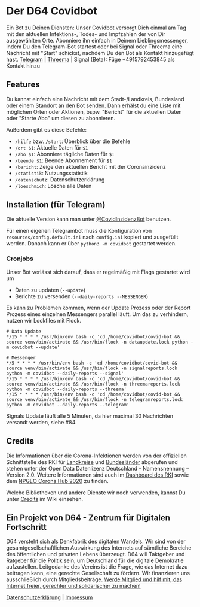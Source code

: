 # Der D64 Covidbot
Ein Bot zu Deinen Diensten: Unser Covidbot versorgt Dich einmal am Tag mit den aktuellen Infektions-, Todes- und Impfzahlen der von Dir ausgewählten Orte.
Abonniere ihn einfach in Deinem Lieblingsmessenger, indem Du den Telegram-Bot startest oder bei Signal oder Threema eine Nachricht mit "Start" schickst, nachdem Du den Bot als Kontakt hinzugefügt hast.
[Telegram](https://t.me/CovidInzidenzBot) | [Threema](https://threema.id/*COVINFO?text=Start) | Signal (Beta): Füge +4915792453845 als Kontakt hinzu

## Features
Du kannst einfach eine Nachricht mit dem Stadt-/Landkreis, Bundesland oder einem Standort an den Bot senden.
Dann erhälst du eine Liste mit möglichen Orten oder Aktionen, bspw. "Bericht" für die aktuellen Daten oder "Starte Abo" um diesen zu abonnieren.

Außerdem gibt es diese Befehle:
* `/hilfe` bzw. `/start`: Überblick über die Befehle
* `/ort $1`: Aktuelle Daten für `$1`
* `/abo $1`: Abonniere tägliche Daten für `$1`
* `/beende $1`: Beende Abonnement für `$1`
* `/bericht`: Zeige den aktuellen Bericht mit der Coronainzidenz
* `/statistik`: Nutzungsstatistik
* `/datenschutz`: Datenschutzerklärung
* `/loeschmich`: Lösche alle Daten


## Installation (für Telegram)
Die aktuelle Version kann man unter [@CovidInzidenzBot](https://t.me/CovidInzidenzBot) benutzen.

Für einen eigenen Telegrambot muss die Konfiguration von `resources/config.default.ini` nach `config.ini` kopiert und ausgefüllt werden.
Danach kann er über `python3 -m covidbot` gestartet werden.

### Cronjobs
Unser Bot verlässt sich darauf, dass er regelmäßig mit Flags gestartet wird um
* Daten zu updaten (`--update`)
* Berichte zu versenden (`--daily-reports --MESSENGER`)

Es kann zu Problemen kommen, wenn der Update Prozess oder der Report Prozess eines einzelnen Messengers parallel läuft.
Um das zu verhindern, nutzen wir Lockfiles mit Flock.

```shell
# Data Update
*/15 * * * * /usr/bin/env bash -c 'cd /home/covidbot/covid-bot && source venv/bin/activate && /usr/bin/flock -n dataupdate.lock python -m covidbot --update'

# Messenger
*/5 * * * * /usr/bin/env bash -c 'cd /home/covidbot/covid-bot && source venv/bin/activate && /usr/bin/flock -n signalreports.lock python -m covidbot --daily-reports --signal'
*/15 * * * * /usr/bin/env bash -c 'cd /home/covidbot/covid-bot && source venv/bin/activate && /usr/bin/flock -n threemareports.lock python -m covidbot --daily-reports --threema'
*/15 * * * * /usr/bin/env bash -c 'cd /home/covidbot/covid-bot && source venv/bin/activate && /usr/bin/flock -n telegramreports.lock python -m covidbot --daily-reports --telegram'
```

Signals Update läuft alle 5 Minuten, da hier maximal 30 Nachrichten versandt werden, siehe #84.

## Credits
Die Informationen über die Corona-Infektionen werden von der offiziellen Schnittstelle des RKI für [Landkreise](https://hub.arcgis.com/datasets/917fc37a709542548cc3be077a786c17_0) und [Bundesländer](https://npgeo-corona-npgeo-de.hub.arcgis.com/datasets/ef4b445a53c1406892257fe63129a8ea_0) abgerufen und stehen unter der Open Data Datenlizenz Deutschland – Namensnennung – Version 2.0.
Weitere Informationen sind auch im [Dashboard des RKI](https://corona.rki.de/) sowie dem [NPGEO Corona Hub 2020](https://npgeo-corona-npgeo-de.hub.arcgis.com/) zu finden.

Welche Bibliotheken und andere Dienste wir noch verwenden, kannst Du unter [Credits](https://github.com/eknoes/covid-bot/wiki/Credits) im Wiki einsehen.

## Ein Projekt von D64 - Zentrum für Digitalen Fortschritt
D64 versteht sich als Denkfabrik des digitalen Wandels. Wir sind von der gesamtgesellschaftlichen Auswirkung des Internets auf sämtliche Bereiche des öffentlichen und privaten Lebens überzeugt. D64 will Taktgeber und Ratgeber für die Politik sein, um Deutschland für die digitale Demokratie aufzustellen. Leitgedanke des Vereins ist die Frage, wie das Internet dazu beitragen kann, eine gerechte Gesellschaft zu fördern. Wir finanzieren uns ausschließlich durch Mitgliedsbeiträge. [Werde Mitglied und hilf mit, das Internet freier, gerechter und solidarischer zu machen!](https://d-64.org/mitglied-werden/)

[Datenschutzerklärung](https://github.com/eknoes/covid-bot/wiki/Datenschutz) | [Impressum](https://github.com/eknoes/covid-bot/wiki/Impressum)
